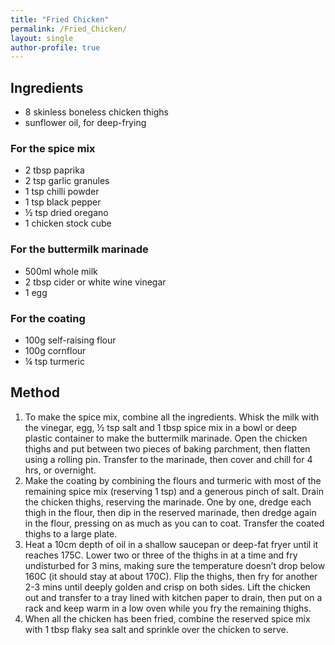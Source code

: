```yaml
---
title: "Fried Chicken"
permalink: /Fried_Chicken/
layout: single
author-profile: true
---
```


## Ingredients
- 8 skinless boneless chicken thighs
- sunflower oil, for deep-frying
### For the spice mix
- 2 tbsp paprika
- 2 tsp garlic granules
- 1 tsp chilli powder
- 1 tsp black pepper
- ½ tsp dried oregano
- 1 chicken stock cube
### For the buttermilk marinade
- 500ml whole milk
- 2 tbsp cider or white wine vinegar
- 1 egg
### For the coating
- 100g self-raising flour
- 100g cornflour
- ¼ tsp turmeric

## Method
1. To make the spice mix, combine all the ingredients. Whisk the milk with the vinegar, egg, ½ tsp salt and 1 tbsp spice mix in a bowl or deep plastic container to make the buttermilk marinade. Open the chicken thighs and put between two pieces of baking parchment, then flatten using a rolling pin. Transfer to the marinade, then cover and chill for 4 hrs, or overnight.
2. Make the coating by combining the flours and turmeric with most of the remaining spice mix (reserving 1 tsp) and a generous pinch of salt. Drain the chicken thighs, reserving the marinade. One by one, dredge each thigh in the flour, then dip in the reserved marinade, then dredge again in the flour, pressing on as much as you can to coat. Transfer the coated thighs to a large plate.
3. Heat a 10cm depth of oil in a shallow saucepan or deep-fat fryer until it reaches 175C. Lower two or three of the thighs in at a time and fry undisturbed for 3 mins, making sure the temperature doesn’t drop below 160C (it should stay at about 170C). Flip the thighs, then fry for another 2-3 mins until deeply golden and crisp on both sides. Lift the chicken out and transfer to a tray lined with kitchen paper to drain, then put on a rack and keep warm in a low oven while you fry the remaining thighs.
4. When all the chicken has been fried, combine the reserved spice mix with 1 tbsp flaky sea salt and sprinkle over the chicken to serve.
